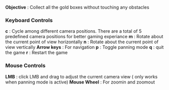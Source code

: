 **Objective** : Collect all the gold boxes without touching any obstacles

### Keyboard Controls ###

**c** : Cycle among different camera positions. There are a total of 5 predefined camera positions for better gaming experiance
**m** : Rotate about the current point of view horizontally
**n** : Rotate about the current point of view vertically
**Arrow keys** : For navigation
**p** : Toggle panning mode
**q** : quit the game
**r** : Restart the game

### Mouse Controls ###

**LMB** : click LMB and drag to adjust the current camera view ( only works when panning mode is active)
**Mouse Wheel** : For zoomin and zoomout 


